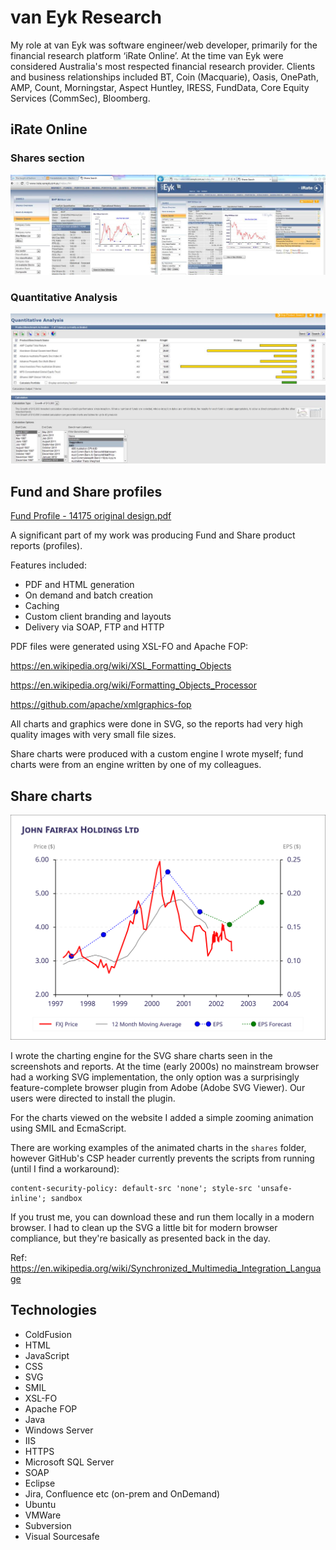 van Eyk Research
================

My role at van Eyk was software engineer/web developer, primarily for the financial research platform ‘iRate Online’.
At the time van Eyk were considered Australia's most respected financial research provider.
Clients and business relationships included BT, Coin (Macquarie), Oasis, OnePath, AMP, Count, Morningstar, Aspect Huntley, IRESS, FundData, Core Equity Services (CommSec), Bloomberg.


iRate Online
------------

### Shares section

![iRate shares](<image/iRate_shares_1.jpg>)

### Quantitative Analysis

![Quantitative Analysis](image/iRate_Quant_image011.jpg)

Fund and Share profiles
-----------------------

[Fund Profile - 14175 original design.pdf](<pdf/Fund Profile - 14175 original design.pdf>)

A significant part of my work was producing Fund and Share product reports (profiles).

Features included:
* PDF and HTML generation
* On demand and batch creation
* Caching
* Custom client branding and layouts
* Delivery via SOAP, FTP and HTTP

PDF files were generated using XSL-FO and Apache FOP:

https://en.wikipedia.org/wiki/XSL_Formatting_Objects

https://en.wikipedia.org/wiki/Formatting_Objects_Processor

https://github.com/apache/xmlgraphics-fop

All charts and graphics were done in SVG, so the reports had very high quality images with very small file sizes.

Share charts were produced with a custom engine I wrote myself; fund charts were from an engine written by one of my colleagues.


Share charts
------------

![alt text](<shares/FXJ static.svg>)

I wrote the charting engine for the SVG share charts seen in the screenshots and reports.
At the time (early 2000s) no mainstream browser had a working SVG implementation, the only option was a surprisingly feature-complete browser plugin from Adobe (Adobe SVG Viewer).
Our users were directed to install the plugin.

For the charts viewed on the website I added a simple zooming animation using SMIL and EcmaScript.

There are working examples of the animated charts in the `shares` folder, however GitHub's CSP header currently prevents the scripts from running (until I find a workaround):

	content-security-policy: default-src 'none'; style-src 'unsafe-inline'; sandbox

If you trust me, you can download these and run them locally in a modern browser.
I had to clean up the SVG a little bit for modern browser compliance, but they're basically as presented back in the day.

Ref:
https://en.wikipedia.org/wiki/Synchronized_Multimedia_Integration_Language



Technologies
------------
* ColdFusion
* HTML
* JavaScript
* CSS
* SVG
* SMIL
* XSL-FO
* Apache FOP
* Java
* Windows Server
* IIS
* HTTPS
* Microsoft SQL Server
* SOAP
* Eclipse
* Jira, Confluence etc (on-prem and OnDemand)
* Ubuntu
* VMWare
* Subversion
* Visual Sourcesafe

